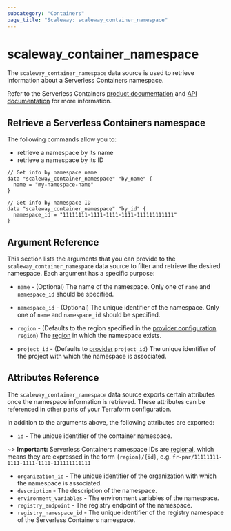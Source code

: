 ```yaml
---
subcategory: "Containers"
page_title: "Scaleway: scaleway_container_namespace"
---
```


# scaleway_container_namespace

The `scaleway_container_namespace` data source is used to retrieve information about a Serverless Containers namespace.

Refer to the Serverless Containers [product documentation](https://www.scaleway.com/en/docs/serverless/containers/) and [API documentation](https://www.scaleway.com/en/developers/api/serverless-containers/) for more information.

## Retrieve a Serverless Containers namespace

The following commands allow you to:

- retrieve a namespace by its name
- retrieve a namespace by its ID

```hcl
// Get info by namespace name
data "scaleway_container_namespace" "by_name" {
  name = "my-namespace-name"
}

// Get info by namespace ID
data "scaleway_container_namespace" "by_id" {
  namespace_id = "11111111-1111-1111-1111-111111111111"
}
```

## Argument Reference

This section lists the arguments that you can provide to the `scaleway_container_namespace` data source to filter and retrieve the desired namespace. Each argument has a specific purpose:

- `name` - (Optional) The name of the namespace. Only one of `name` and `namespace_id` should be specified.

- `namespace_id` - (Optional) The unique identifier of the namespace. Only one of `name` and `namespace_id` should be specified.

- `region` - (Defaults to the region specified in the [provider configuration](../index.md#region) `region`) The [region](../guides/regions_and_zones.md#regions) in which the namespace exists.

- `project_id` - (Defaults to [provider](../index.md#project_id) `project_id`) The unique identifier of the project with which the namespace is associated.

## Attributes Reference

The `scaleway_container_namespace` data source exports certain attributes once the namespace information is retrieved. These attributes can be referenced in other parts of your Terraform configuration.

In addition to the arguments above, the following attributes are exported:

- `id` - The unique identifier of the container namespace.

~> **Important:** Serverless Containers namespace IDs are [regional](../guides/regions_and_zones.md#resource-ids), which means they are expressed in the form `{region}/{id}`, e.g. `fr-par/11111111-1111-1111-1111-111111111111`

- `organization_id` - The unique identifier of the organization with which the namespace is associated.
- `description` - The description of the namespace.
- `environment_variables` - The environment variables of the namespace.
- `registry_endpoint` - The registry endpoint of the namespace.
- `registry_namespace_id` - The unique identifier of the registry namespace of the Serverless Containers namespace.
